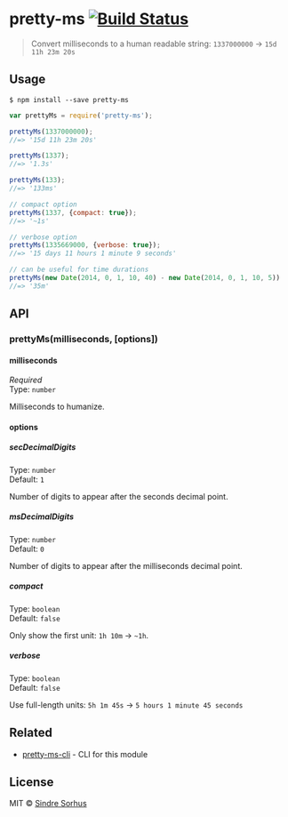 # pretty-ms [![Build Status](https://travis-ci.org/sindresorhus/pretty-ms.svg?branch=master)](https://travis-ci.org/sindresorhus/pretty-ms)

> Convert milliseconds to a human readable string: `1337000000` → `15d 11h 23m 20s`


## Usage

```
$ npm install --save pretty-ms
```

```js
var prettyMs = require('pretty-ms');

prettyMs(1337000000);
//=> '15d 11h 23m 20s'

prettyMs(1337);
//=> '1.3s'

prettyMs(133);
//=> '133ms'

// compact option
prettyMs(1337, {compact: true});
//=> '~1s'

// verbose option
prettyMs(1335669000, {verbose: true});
//=> '15 days 11 hours 1 minute 9 seconds'

// can be useful for time durations
prettyMs(new Date(2014, 0, 1, 10, 40) - new Date(2014, 0, 1, 10, 5))
//=> '35m'
```


## API

### prettyMs(milliseconds, [options])

#### milliseconds

*Required*  
Type: `number`

Milliseconds to humanize.

#### options

##### secDecimalDigits

Type: `number`  
Default: `1`

Number of digits to appear after the seconds decimal point.

##### msDecimalDigits

Type: `number`  
Default: `0`

Number of digits to appear after the milliseconds decimal point.

##### compact

Type: `boolean`  
Default: `false`

Only show the first unit: `1h 10m` → `~1h`.

##### verbose

Type: `boolean`  
Default: `false`

Use full-length units: `5h 1m 45s` → `5 hours 1 minute 45 seconds`


## Related

- [pretty-ms-cli](https://github.com/sindresorhus/pretty-ms-cli) - CLI for this module


## License

MIT © [Sindre Sorhus](http://sindresorhus.com)
